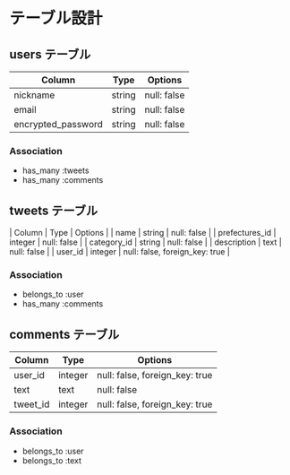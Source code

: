
# テーブル設計

## users テーブル

| Column             | Type   | Options     |
| ------------------ | ------ | ----------- |
| nickname           | string | null: false |
| email              | string | null: false |
| encrypted_password | string | null: false |

### Association

- has_many :tweets
- has_many :comments

## tweets テーブル

| Column            | Type    | Options                        |
| name              | string  | null: false                    |
| prefectures_id    | integer | null: false                    |
| category_id       | string  | null: false                    |
| description       | text    | null: false                    |
| user_id           | integer | null: false, foreign_key: true |

### Association

- belongs_to :user
- has_many :comments

## comments テーブル

| Column    | Type    | Options                        |
| --------- | ------- | ------------------------------ |
| user_id   | integer | null: false, foreign_key: true |
| text      | text    | null: false                    |
| tweet_id  | integer | null: false, foreign_key: true |

### Association

- belongs_to :user
- belongs_to :text
